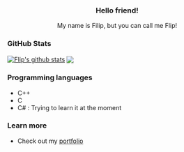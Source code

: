 <p align="center">
  <h3 align="center">Hello friend!</h3>
</p>

<p align="center">
  My name is Filip, but you can call me Flip!
</p>

### GitHub Stats
<!-- Many thanks anuraghazra for this amazing feature --> 
<a href="https://github.com/anuraghazra/github-readme-stats"><img align="center" src="https://github-readme-stats.vercel.app/api?username=FilipWickstrom&count_private=true&show_icons=true&hide_border=true&theme=vision-friendly-dark" alt="Flip's github stats" /></a> 
<a href="https://github.com/anuraghazra/github-readme-stats"><img align="center" src="https://github-readme-stats.vercel.app/api/top-langs/?username=FilipWickstrom&layout=compact&hide_border=true&theme=vision-friendly-dark" /></a> 

### Programming languages
* C++
* C
* C# : Trying to learn it at the moment 

### Learn more
* Check out my [portfolio](https://filipwickstrom.github.io/)

<!--
- 🔭 I’m currently working on ...
- 🌱 I’m currently learning ...
- 👯 I’m looking to collaborate on ...
- 🤔 I’m looking for help with ...
- 💬 Ask me about ...
- 📫 How to reach me: ...
- 😄 Pronouns: ...
- ⚡ Fun fact: ...
-->
